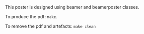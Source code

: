 This poster is designed using beamer and beamerposter classes.

To produce the pdf: `make`.

To remove the pdf and artefacts: `make clean`
